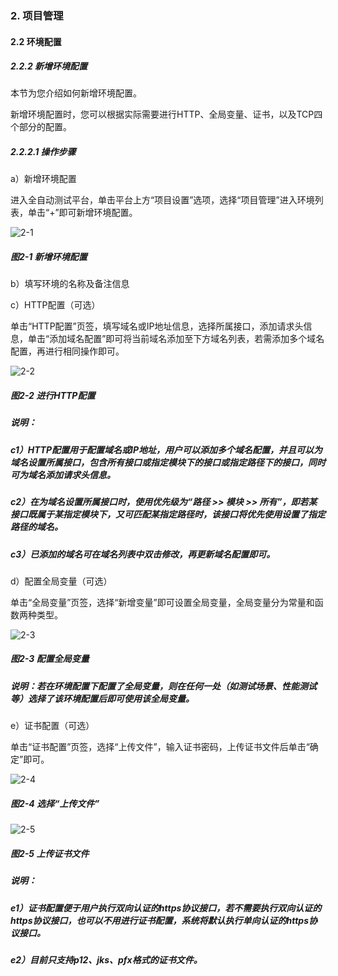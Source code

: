 ### 2. 项目管理

#### 2.2 环境配置

##### 2.2.2 新增环境配置

本节为您介绍如何新增环境配置。

新增环境配置时，您可以根据实际需要进行HTTP、全局变量、证书，以及TCP四个部分的配置。

##### 2.2.2.1 操作步骤

a）新增环境配置

进入全自动测试平台，单击平台上方“项目设置”选项，选择“项目管理”进入环境列表，单击“+”即可新增环境配置。

![2-1](https://www.feisuanyz.com/fstest/xmgl/huanjingpeizhi/huanjing_1.png)

##### 图2-1 新增环境配置

b）填写环境的名称及备注信息

c）HTTP配置（可选）

单击“HTTP配置”页签，填写域名或IP地址信息，选择所属接口，添加请求头信息，单击“添加域名配置”即可将当前域名添加至下方域名列表，若需添加多个域名配置，再进行相同操作即可。

![2-2](https://www.feisuanyz.com/fstest/xmgl/huanjingpeizhi/huanjing_2.png)

##### 图2-2 进行HTTP配置

##### 说明：

##### c1）HTTP配置用于配置域名或IP地址，用户可以添加多个域名配置，并且可以为域名设置所属接口，包含所有接口或指定模块下的接口或指定路径下的接口，同时可为域名添加请求头信息。

##### c2）在为域名设置所属接口时，使用优先级为“路径 >> 模块 >> 所有”，即若某接口既属于某指定模块下，又可匹配某指定路径时，该接口将优先使用设置了指定路径的域名。

##### c3）已添加的域名可在域名列表中双击修改，再更新域名配置即可。

d）配置全局变量（可选）

单击“全局变量”页签，选择“新增变量”即可设置全局变量，全局变量分为常量和函数两种类型。

![2-3](https://www.feisuanyz.com/fstest/xmgl/huanjingpeizhi/huanjing_3.png)

##### 图2-3 配置全局变量

##### 说明：若在环境配置下配置了全局变量，则在任何一处（如测试场景、性能测试等）选择了该环境配置后即可使用该全局变量。

e）证书配置（可选）

单击“证书配置”页签，选择“上传文件”，输入证书密码，上传证书文件后单击“确定”即可。

![2-4](https://www.feisuanyz.com/fstest/xmgl/huanjingpeizhi/huanjing_4.png)

##### 图2-4 选择“上传文件”

![2-5](https://www.feisuanyz.com/fstest/xmgl/huanjingpeizhi/huanjing_5.png)

##### 图2-5 上传证书文件

##### 说明：

##### e1）证书配置便于用户执行双向认证的https协议接口，若不需要执行双向认证的https协议接口，也可以不用进行证书配置，系统将默认执行单向认证的https协议接口。

##### e2）目前只支持p12、jks、pfx格式的证书文件。
